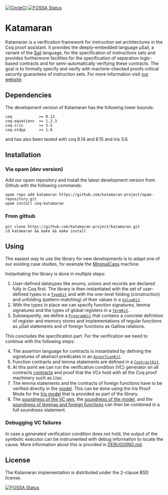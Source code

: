 [![CircleCI](https://img.shields.io/circleci/build/github/katamaran-project/katamaran)](https://app.circleci.com/pipelines/github/katamaran-project/katamaran)
[![FOSSA Status](https://app.fossa.com/api/projects/git%2Bgithub.com%2Fkatamaran-project%2Fkatamaran.svg?type=shield)](https://app.fossa.com/projects/git%2Bgithub.com%2Fkatamaran-project%2Fkatamaran?ref=badge_shield)

Katamaran
=========

Katamaran is a verification framework for instruction set architectures in the
Coq proof assistant. It provides the deeply-embedded language μSail, a variant
of the [Sail](https://github.com/rems-project/sail) language, for the
specification of instructions sets and provides furthermore facilities for the
specification of separation logic-based contracts and for semi-automatically
verifying these contracts. The goal is to formally specify and verify with
machine-checked proofs critical security guarantees of instruction sets. For
more information visit [our website](https://katamaran-project.github.io/).

Dependencies
------------

The development version of Katamaran has the following lower bounds:
```
coq            >= 8.13
coq-equations  >= 1.2.3
coq-iris       >= 3.5
coq-stdpp      >= 1.6
```
and has also been tested with coq 8.14 and 8.15 and iris 3.6.

Installation
------------

### Via opam (dev version)
Add our opam repository and install the latest development version from Github
with the following commands:
```
opam repo add katamaran https://github.com/katamaran-project/opam-repository.git
opam install coq-katamaran
```

### From github
```
git clone https://github.com/katamaran-project/katamaran.git
cd katamaran && make && make install
```

Using
-----

The easiest way to use the library for new developments is to adapt one of our
existing case studies, for example the
[MinimalCaps](https://github.com/katamaran-project/minimalcaps) machine.

Instantiating the library is done in multiple steps:

1. User-defined datatypes like enums, unions and records are declared fully in
Coq first. The library is then instantiated with the set of user-defined
types in a [`TypeKit`](https://github.com/katamaran-project/minimalcaps/blob/main/theories/Types.v)
and with the one-level folding (construction) and unfolding (pattern-matching) of their
values in a [`ValueKit`](https://github.com/katamaran-project/minimalcaps/blob/main/theories/Values.v).
2. With the types in place we can specify function signatures, lemma signatures
and the types of global registers in a [`TermKit`](https://github.com/katamaran-project/minimalcaps/blob/main/theories/Machine.v).
3. Subsequently, we define a [`ProgramKit`](https://github.com/katamaran-project/minimalcaps/blob/main/theories/Machine.v)
that contains a concrete definition of register and memory stores and
implementations of regular functions as μSail statements and of foreign
functions as Gallina relations.

This concludes the specification part. For the verification we need to continue
with the following steps:

4. The assertion language for contracts is instantiated by defining the signatures
of abstract predicates in an [`AssertionKit`](https://github.com/katamaran-project/minimalcaps/blob/main/theories/Contracts.v).
5. Function contracts and lemma statements are defined in a [`ContractKit`](https://github.com/katamaran-project/minimalcaps/blob/main/theories/Contracts.v).
6. At this point we can run the verification condition (VC) generator on all contracts
   [contracts](https://github.com/katamaran-project/minimalcaps/blob/main/theories/Contracts.v)
   and proof that the VCs hold with all the Coq proof machinery such as Ltac.
7. The lemma statements and the contracts of foreign functions have to be verified directly in the [model](https://github.com/katamaran-project/minimalcaps/blob/main/theories/Model.v). This can be done using the Iris Proof Mode for the [Iris model](https://github.com/katamaran-project/katamaran/blob/main/theories/Iris/Model.v) that is provided as part of the library.
8. The [soundness of the VC gen](https://github.com/katamaran-project/katamaran/blob/main/theories/Symbolic/Sound.v), the [soundness of the model](https://github.com/katamaran-project/katamaran/blob/main/theories/Iris/Model.v), and the [soundness of lemmas and foreign functions](https://github.com/katamaran-project/minimalcaps/blob/main/theories/Model.v) can then be combined in a full soundness statement.

### Debugging VC failures
In case a generated verification condition does not hold, the output of the symbolic 
executor can be instrumented with debug information to locate the cause. More information
about this is provided in [DEBUGGING.md](DEBUGGING.md).


License
-------
The Katamaran implementation is distributed under the 2-clause BSD license.

[![FOSSA Status](https://app.fossa.com/api/projects/git%2Bgithub.com%2Fkatamaran-project%2Fkatamaran.svg?type=large)](https://app.fossa.com/projects/git%2Bgithub.com%2Fkatamaran-project%2Fkatamaran?ref=badge_large)
